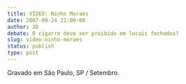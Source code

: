 ```yaml
---
title: VÍDEO: Ninho Moraes
date: 2007-09-24 21:00:00
author: JD
debate: O cigarro deve ser proibido em locais fechados?
slug: video-ninho-moraes
status: publish 
type: post
---
```



Gravado em São Paulo, SP / Setembro.


